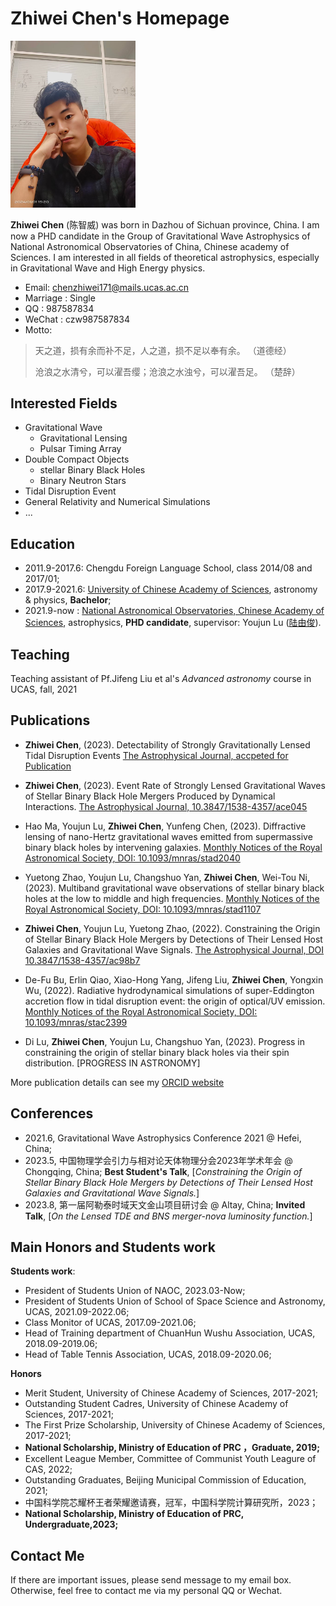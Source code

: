 # Zhiwei Chen's Homepage

<img src="https://raw.githubusercontent.com/chenzhiwei-171/chenzhiwei-171.github.io/main/main.jpg" width="200px">


**Zhiwei Chen** (陈智威) was born in Dazhou of Sichuan province, China. I am now a PHD candidate in the Group of Gravitational Wave Astrophysics of National Astronomical Observatories of China, Chinese academy of Sciences. I am interested in all fields of theoretical astrophysics, especially in Gravitational Wave and High Energy physics. 
- Email: chenzhiwei171@mails.ucas.ac.cn
- Marriage : Single
- QQ   : 987587834
- WeChat : czw987587834
- Motto:
<blockquote>
  <p> 天之道，损有余而补不足，人之道，损不足以奉有余。 （道德经）</p>
  <p> 沧浪之水清兮，可以濯吾缨；沧浪之水浊兮，可以濯吾足。 （楚辞）</p>
</blockquote>

## Interested Fields
- Gravitational Wave
  - Gravitational Lensing
  - Pulsar Timing Array
- Double Compact Objects
  - stellar Binary Black Holes
  - Binary Neutron Stars
- Tidal Disruption Event
- General Relativity and Numerical Simulations
- ...


## Education
- 2011.9-2017.6: Chengdu Foreign Language School, class 2014/08 and 2017/01;
- 2017.9-2021.6: [University of Chinese Academy of Sciences](http://www.ucas.ac.cn), astronomy & physics, **Bachelor**;
- 2021.9-now   : [National Astronomical Observatories, Chinese Academy of Sciences](http://nao.cas.cn/), astrophysics, **PHD candidate**, supervisor: Youjun Lu ([陆由俊](http://www.nao.cas.cn/jypy/ds/bsds/index_90957.html?json=http://sourcedb.naoc.cas.cn/cn/gb/ds/bd/202204/t20220406_6419455.json)). 

## Teaching
Teaching assistant of Pf.Jifeng Liu et al's _Advanced astronomy_ course in UCAS, fall, 2021

## Publications

- **Zhiwei Chen**, (2023). Detectability of Strongly Gravitationally Lensed Tidal Disruption Events [The Astrophysical Journal, accpeted for Publication](https://arxiv.org/abs/2401.00992)

- **Zhiwei Chen**, (2023). Event Rate of Strongly Lensed Gravitational Waves of Stellar Binary Black Hole Mergers Produced by Dynamical Interactions. [The Astrophysical Journal, 10.3847/1538-4357/ace045](https://iopscience.iop.org/article/10.3847/1538-4357/ace045)

- Hao Ma, Youjun Lu, **Zhiwei Chen**, Yunfeng Chen, (2023). Diffractive lensing of nano-Hertz gravitational waves emitted from supermassive binary black holes by intervening galaxies. [Monthly Notices of the Royal Astronomical Society, DOI: 10.1093/mnras/stad2040](https://academic.oup.com/mnras/article-abstract/524/2/2954/7221664?redirectedFrom=fulltext)

- Yuetong Zhao, Youjun Lu, Changshuo Yan, **Zhiwei Chen**, Wei-Tou Ni, (2023). Multiband gravitational wave observations of stellar binary black holes at the low to middle and high frequencies. [Monthly Notices of the Royal Astronomical Society, DOI: 10.1093/mnras/stad1107](https://academic.oup.com/mnras/article-abstract/522/2/2951/7127708?redirectedFrom=fulltext)


- **Zhiwei Chen**, Youjun Lu, Yuetong Zhao, (2022). Constraining the Origin of Stellar Binary Black Hole Mergers by Detections of Their Lensed Host Galaxies and Gravitational Wave Signals. [The Astrophysical Journal, DOI 10.3847/1538-4357/ac98b7](https://iopscience.iop.org/article/10.3847/1538-4357/ac98b7)

- De-Fu Bu, Erlin Qiao, Xiao-Hong Yang, Jifeng Liu, **Zhiwei Chen**, Yongxin Wu, (2022). Radiative hydrodynamical simulations of super-Eddington accretion flow in tidal disruption event: the origin of optical/UV emission. [Monthly Notices of the Royal Astronomical Society, DOI: 10.1093/mnras/stac2399](https://academic.oup.com/mnras/article-abstract/516/2/2833/6675819?redirectedFrom=fulltext)

- Di Lu, **Zhiwei Chen**, Youjun Lu, Changshuo Yan, (2023). Progress in constraining the origin of stellar binary black holes via their spin distribution. [PROGRESS IN ASTRONOMY]

More publication details can see my [ORCID website](https://orcid.org/0000-0001-7952-7945)

## Conferences 
- 2021.6, Gravitational Wave Astrophysics Conference 2021 @ Hefei, China;
- 2023.5, 中国物理学会引力与相对论天体物理分会2023年学术年会 @ Chongqing, China; **Best Student's Talk**, [*Constraining the Origin of Stellar Binary Black Hole Mergers by Detections of Their Lensed Host Galaxies and Gravitational Wave Signals.*]
- 2023.8, 第一届阿勒泰时域天文金山项目研讨会 @ Altay, China; **Invited Talk**, [*On the Lensed TDE and BNS
merger-nova luminosity function.*]

## Main Honors and Students work
**Students work**: 
- President of Students Union of NAOC, 2023.03-Now;
- President of Students Union of School of Space Science and Astronomy, UCAS, 2021.09-2022.06; 
- Class Monitor of UCAS, 2017.09-2021.06;
- Head of Training department of ChuanHun Wushu Association, UCAS, 2018.09-2019.06;
- Head of Table Tennis Association, UCAS, 2018.09-2020.06;

**Honors**
- Merit Student, University of Chinese Academy of Sciences, 2017-2021;
- Outstanding Student Cadres, University of Chinese Academy of Sciences, 2017-2021;
- The First Prize Scholarship, University of Chinese Academy of Sciences, 2017-2021;
- **National Scholarship, Ministry of Education of PRC ，Graduate, 2019;**
- Excellent League Member, Committee of Communist Youth Leagure of CAS, 2022;
- Outstanding Graduates, Beijing Municipal Commission of Education, 2021;
- 中国科学院芯耀杯王者荣耀邀请赛，冠军，中国科学院计算研究所，2023；
- **National Scholarship, Ministry of Education of PRC, Undergraduate,2023;**

 

## Contact Me
If there are important issues, please send message to my email box. Otherwise, feel free to contact me via my personal QQ or Wechat.
